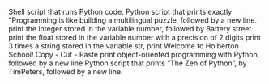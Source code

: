  Shell script that runs Python code.
 Python script that prints exactly "Programming is like building a multilingual puzzle, followed by a new line.
 print the integer stored in the variable number, followed by Battery street
 print the float stored in the variable number with a precision of 2 digits
 print 3 times a string stored in the variable str,
 print Welcome to Holberton School!
  Copy - Cut - Paste
   print object-oriented programming with Python, followed by a new line
   Python script that prints “The Zen of Python”, by TimPeters, followed by a new line.

